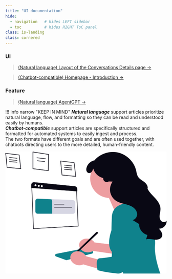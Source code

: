 ```yaml
---
title: "UI documentation"
hide:
  - navigation   # hides LEFT sidebar
  - toc          # hides RIGHT ToC panel
class: is-landing
class: cornered
---
```

### UI
  > [(Natural language) Layout of the Conversations Details page →](./layout-of-the-conversation-details-page.md/)

  > [(Chatbot-compatible) Homepage - Introduction →](./homepage-introduction.md/) 

### Feature
> [(Natural language) AgentGPT →](./agentgpt.md)    
    
    



!!! info narrow "KEEP IN MIND"
     **_Natural language_** support articles prioritize natural language, flow, and formatting so they can be read and understood easily by humans.    
     **_Chatbot-compatible_** support articles are specifically structured and formatted for automated systems to easily ingest and process.    
     The two formats have different goals and are often used together, with chatbots directing users to the more detailed, human-friendly content.

<img class="corner-art"
     src="../assets/ui.svg"
     alt=""
     style="--corner-w: 425px; --corner-pad: 240px;">
